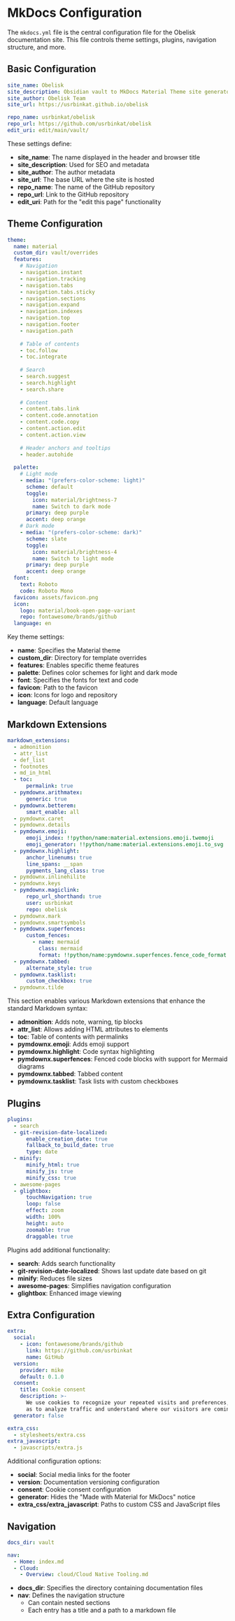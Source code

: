 # MkDocs Configuration

The `mkdocs.yml` file is the central configuration file for the Obelisk documentation site. This file controls theme settings, plugins, navigation structure, and more.

## Basic Configuration

```yaml
site_name: Obelisk
site_description: Obsidian vault to MkDocs Material Theme site generator with AI integration
site_author: Obelisk Team
site_url: https://usrbinkat.github.io/obelisk

repo_name: usrbinkat/obelisk
repo_url: https://github.com/usrbinkat/obelisk
edit_uri: edit/main/vault/
```

These settings define:
- **site_name**: The name displayed in the header and browser title
- **site_description**: Used for SEO and metadata
- **site_author**: The author metadata
- **site_url**: The base URL where the site is hosted
- **repo_name**: The name of the GitHub repository 
- **repo_url**: Link to the GitHub repository
- **edit_uri**: Path for the "edit this page" functionality

## Theme Configuration

```yaml
theme:
  name: material
  custom_dir: vault/overrides
  features:
    # Navigation
    - navigation.instant
    - navigation.tracking
    - navigation.tabs
    - navigation.tabs.sticky
    - navigation.sections
    - navigation.expand
    - navigation.indexes
    - navigation.top
    - navigation.footer
    - navigation.path
    
    # Table of contents
    - toc.follow
    - toc.integrate
    
    # Search
    - search.suggest
    - search.highlight
    - search.share
    
    # Content
    - content.tabs.link
    - content.code.annotation
    - content.code.copy
    - content.action.edit
    - content.action.view
    
    # Header anchors and tooltips
    - header.autohide
    
  palette:
    # Light mode
    - media: "(prefers-color-scheme: light)"
      scheme: default
      toggle:
        icon: material/brightness-7
        name: Switch to dark mode
      primary: deep purple
      accent: deep orange
    # Dark mode  
    - media: "(prefers-color-scheme: dark)"
      scheme: slate
      toggle:
        icon: material/brightness-4
        name: Switch to light mode
      primary: deep purple
      accent: deep orange
  font:
    text: Roboto
    code: Roboto Mono
  favicon: assets/favicon.png
  icon:
    logo: material/book-open-page-variant
    repo: fontawesome/brands/github
  language: en
```

Key theme settings:
- **name**: Specifies the Material theme
- **custom_dir**: Directory for template overrides
- **features**: Enables specific theme features
- **palette**: Defines color schemes for light and dark mode
- **font**: Specifies the fonts for text and code
- **favicon**: Path to the favicon
- **icon**: Icons for logo and repository
- **language**: Default language

## Markdown Extensions

```yaml
markdown_extensions:
  - admonition
  - attr_list
  - def_list
  - footnotes
  - md_in_html
  - toc:
      permalink: true
  - pymdownx.arithmatex:
      generic: true
  - pymdownx.betterem:
      smart_enable: all
  - pymdownx.caret
  - pymdownx.details
  - pymdownx.emoji:
      emoji_index: !!python/name:material.extensions.emoji.twemoji
      emoji_generator: !!python/name:material.extensions.emoji.to_svg
  - pymdownx.highlight:
      anchor_linenums: true
      line_spans: __span
      pygments_lang_class: true
  - pymdownx.inlinehilite
  - pymdownx.keys
  - pymdownx.magiclink:
      repo_url_shorthand: true
      user: usrbinkat
      repo: obelisk
  - pymdownx.mark
  - pymdownx.smartsymbols
  - pymdownx.superfences:
      custom_fences:
        - name: mermaid
          class: mermaid
          format: !!python/name:pymdownx.superfences.fence_code_format
  - pymdownx.tabbed:
      alternate_style: true
  - pymdownx.tasklist:
      custom_checkbox: true
  - pymdownx.tilde
```

This section enables various Markdown extensions that enhance the standard Markdown syntax:
- **admonition**: Adds note, warning, tip blocks
- **attr_list**: Allows adding HTML attributes to elements
- **toc**: Table of contents with permalinks
- **pymdownx.emoji**: Adds emoji support
- **pymdownx.highlight**: Code syntax highlighting
- **pymdownx.superfences**: Fenced code blocks with support for Mermaid diagrams
- **pymdownx.tabbed**: Tabbed content
- **pymdownx.tasklist**: Task lists with custom checkboxes

## Plugins

```yaml
plugins:
  - search
  - git-revision-date-localized:
      enable_creation_date: true
      fallback_to_build_date: true
      type: date
  - minify:
      minify_html: true
      minify_js: true
      minify_css: true
  - awesome-pages
  - glightbox:
      touchNavigation: true
      loop: false
      effect: zoom
      width: 100%
      height: auto
      zoomable: true
      draggable: true
```

Plugins add additional functionality:
- **search**: Adds search functionality
- **git-revision-date-localized**: Shows last update date based on git
- **minify**: Reduces file sizes
- **awesome-pages**: Simplifies navigation configuration
- **glightbox**: Enhanced image viewing

## Extra Configuration

```yaml
extra:
  social:
    - icon: fontawesome/brands/github
      link: https://github.com/usrbinkat
      name: GitHub
  version:
    provider: mike
    default: 0.1.0
  consent:
    title: Cookie consent
    description: >- 
      We use cookies to recognize your repeated visits and preferences, as well
      as to analyze traffic and understand where our visitors are coming from.
  generator: false

extra_css:
  - stylesheets/extra.css
extra_javascript:
  - javascripts/extra.js
```

Additional configuration options:
- **social**: Social media links for the footer
- **version**: Documentation versioning configuration
- **consent**: Cookie consent configuration
- **generator**: Hides the "Made with Material for MkDocs" notice
- **extra_css/extra_javascript**: Paths to custom CSS and JavaScript files

## Navigation

```yaml
docs_dir: vault

nav:
  - Home: index.md
  - Cloud: 
    - Overview: cloud/Cloud Native Tooling.md
```

- **docs_dir**: Specifies the directory containing documentation files
- **nav**: Defines the navigation structure
  - Can contain nested sections
  - Each entry has a title and a path to a markdown file